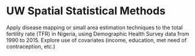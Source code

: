 # UW Spatial Statistical Methods

Apply disease mapping or small area estimation techniques to the total fertility rate (TFR) in Nigeria, using Demographic Health Survey data from 1990 to 2015. Explore use of covariates (income, education, met need of contraception, etc.)

